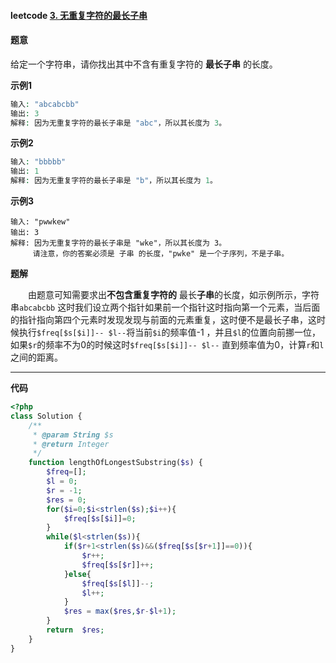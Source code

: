 #### leetcode  [3. 无重复字符的最长子串](https://leetcode-cn.com/problems/longest-substring-without-repeating-characters/)

#### 题意

给定一个字符串，请你找出其中不含有重复字符的 **最长子串** 的长度。

**示例1**

```php
输入: "abcabcbb"
输出: 3 
解释: 因为无重复字符的最长子串是 "abc"，所以其长度为 3。
```

**示例2**

```PHP
输入: "bbbbb"
输出: 1
解释: 因为无重复字符的最长子串是 "b"，所以其长度为 1。
```

**示例3**

```mysql
输入: "pwwkew"
输出: 3
解释: 因为无重复字符的最长子串是 "wke"，所以其长度为 3。
     请注意，你的答案必须是 子串 的长度，"pwke" 是一个子序列，不是子串。
```

**题解**

&emsp;&emsp;由题意可知需要求出**不包含重复字符的** 最长**子串**的长度，如示例所示，字符串`abcabcbb` 这时我们设立两个指针如果前一个指针这时指向第一个元素，当后面的指针指向第四个元素时发现发现与前面的元素重复，这时便不是最长子串，这时候执行`$freq[$s[$i]]-- $l--`将当前`$i`的频率值-1 ，并且`$l`的位置向前挪一位，如果`$r`的频率不为0的时候这时``$freq[$s[$i]]-- $l--`` 直到频率值为0，计算`r`和`l`之间的距离。

****

**代码**

```php
<?php
class Solution {
    /**
     * @param String $s
     * @return Integer
     */
    function lengthOfLongestSubstring($s) {
        $freq=[];
        $l = 0;
        $r = -1;
        $res = 0;
        for($i=0;$i<strlen($s);$i++){
            $freq[$s[$i]]=0;
        }
        while($l<strlen($s)){
            if($r+1<strlen($s)&&($freq[$s[$r+1]]==0)){
                $r++;
                $freq[$s[$r]]++;
            }else{
                $freq[$s[$l]]--;
                $l++;
            }
            $res = max($res,$r-$l+1);
        }
        return  $res;
    }
}
```

